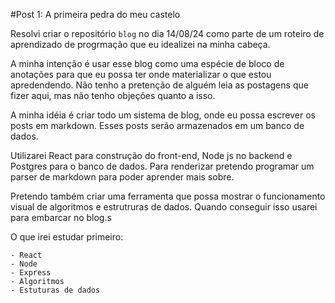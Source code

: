 #Post 1: A primeira pedra do meu castelo

Resolvi criar o repositório `blog` no dia 14/08/24 como parte de um roteiro de aprendizado de progrmação que eu idealizei na minha cabeça.

A minha intenção é usar esse blog como uma espécie de bloco de anotações para que eu possa ter onde materializar o que estou apredendendo. Não tenho a pretenção de alguém leia as postagens que fizer aqui, mas não tenho objeções quanto a isso.

A minha idéia é criar todo um sistema de blog, onde eu possa escrever os posts em markdown. Esses posts serão armazenados em um banco de dados.

Utilizarei React para construção do front-end, Node js no backend e Postgres para o banco de dados. Para renderizar pretendo programar um parser de markdown para poder aprender mais sobre.

Pretendo também criar uma ferramenta que possa mostrar o funcionamento visual de algoritmos e estrutruras de dados. Quando conseguir isso usarei para embarcar no blog.s

O que irei estudar primeiro:

    - React
    - Node
    - Express
    - Algoritmos
    - Estuturas de dados

